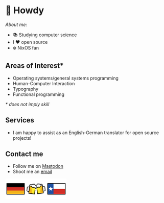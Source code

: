 # 🤠 Howdy

_About me:_

- 📚 Studying computer science
- I ❤️ open source
- ❄️ NixOS fan

## Areas of Interest*

- Operating systems/general systems programming
- Human-Computer Interaction
- Typography
- Functional programming

_* does not imply skill_

## Services

- I am happy to assist as an English-German translator for open source projects!

## Contact me

- Follow me on [Mastodon](https://koyu.space/@j0hax)
- Shoot me an [email](mailto:johannes.arnold@stud.uni-hannover.de)

<img src="1F1E9-1F1EA.svg" alt="Germany" width="64"><img src="1F37B.svg" alt="Beers" width="64"><img src="1F3F4-E0075-E0073-E0074-E0078-E007F.svg" alt="Texas" width="64">
